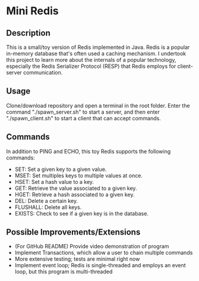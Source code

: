 # Mini Redis

## Description
This is a small/toy version of Redis implemented in Java. Redis is a popular in-memory database
that's often used a caching mechanism. I undertook this project to learn more about the internals
of a popular technology, especially the Redis Serializer Protocol (RESP) that Redis employs for
client-server communication.

## Usage
Clone/download repository and open a terminal in the root folder. Enter the command 
"./spawn_server.sh" to start a server, and then enter "./spawn_client.sh" to
start a client that can accept commands.

## Commands 
In addition to PING and ECHO, this toy Redis supports the following commands:

- SET: Set a given key to a given value.
- MSET: Set multiples keys to multiple values at once.
- HSET: Set a hash value to a key.
- GET: Retrieve the value associated to a given key.
- HGET: Retrieve a hash associated to a given key.
- DEL: Delete a certain key.
- FLUSHALL: Delete all keys.
- EXISTS: Check to see if a given key is in the database.

## Possible Improvements/Extensions
- (For GitHub README) Provide video demonstration of program
- Implement Transactions, which allow a user to chain multiple commands
- More extensive testing; tests are minimal right now
- Implement event loop; Redis is single-threaded and employs an event loop, but this program is multi-threaded